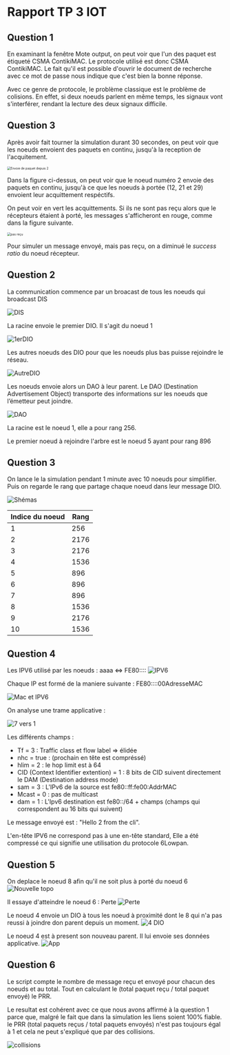 # Rapport TP 3 IOT

## Question 1

En examinant la fenêtre Mote output, on peut voir que l'un des paquet est étiqueté CSMA ContikiMAC. Le protocole utilisé est donc CSMA ContikiMAC. Le fait qu'il est possible d'ouvrir le document de recherche avec ce mot de passe nous indique que c'est bien la bonne réponse.

Avec ce genre de protocole, le problème classique est le problème de colisions. En effet, si deux noeuds parlent en même temps, les signaux vont s'interférer, rendant la lecture des deux signaux difficile.

## Question 3

Après avoir fait tourner la simulation durant 30 secondes, on peut voir que les noeuds envoient des paquets en continu, jusqu'à la reception de l'acquitement. 

<img src="img/timeline.png" alt="Envoie de paquet depuis 2" style="zoom:50%;" />

Dans la figure ci-dessus, on peut voir que le noeud numéro 2 envoie des paquets en continu, jusqu'à ce que les noeuds à portée (12, 21 et 29) envoient leur acquittement respéctifs.

On peut voir en vert les acquittements. Si ils ne sont pas reçu alors que le récepteurs étaient à porté, les messages s'afficheront en rouge, comme dans la figure suivante.

<img src="img/timeline-pas-recu.png" alt="pas reçu" style="zoom:50%;" />
  
Pour simuler un message envoyé, mais pas reçu, on a diminué le *success ratio* du noeud récepteur.

## Question 2 

La communication commence par un broacast de tous les noeuds qui broadcast DIS  

![DIS](Capture/DIS.png)

La racine envoie le premier DIO. Il s'agit du noeud 1

![1erDIO](Capture/1erDIO.png)

Les autres noeuds des DIO pour que les noeuds plus bas puisse rejoindre le réseau. 

![AutreDIO](Capture/AutreDIO.png)

Les noeuds envoie alors un DAO à leur parent. 
Le DAO (Destination Advertisement Object) transporte des informations sur les noeuds que l’émetteur peut joindre.

![DAO](Capture/DAO.png)

La racine est le noeud 1, elle a pour rang 256.

Le premier noeud à rejoindre l'arbre est le noeud 5 ayant pour rang 896

## Question 3

On lance le la simulation pendant 1 minute avec 10 noeuds pour simplifier. Puis on regarde le rang que partage chaque noeud dans leur message DIO.

![Shémas](img/Shemas_brute.png)

| Indice du noeud           | Rang            |
|---------------------|----------------------|
| 1  | 256   |
| 2  | 2176  |
| 3  | 2176  |
| 4  | 1536  |
| 5  | 896   |
| 6  | 896   |
| 7  | 896   |
| 8  | 1536  |
| 9  | 2176  |
| 10 | 1536  |

## Question 4

Les IPV6 utilisé par les noeuds : aaaa <=> FE80::::
![IPV6](img/IPV6.png)

Chaque IP est formé de la maniere suivante : FE80::::00AdresseMAC

![Mac et IPV6](img/Mac&IPV6.png)

On analyse une trame applicative : 

![7 vers 1](Capture/Data_trame.png)

Les différents champs : 
- Tf = 3 : Traffic class et flow label => élidée 
- nhc = true : (prochain en tête est compréssé)
- hlim = 2 : le hop limit est à 64 
- CID (Context Identifier extention) = 1 : 8 bits de CID suivent directement le DAM (Destination address mode)
- sam = 3 : L'IPv6 de la source est fe80::ff:fe00:AddrMAC
- Mcast = 0 : pas de multicast
- dam = 1 : L'Ipv6 destination est fe80::/64 + champs (champs qui correspondent au 16 bits qui suivent)

Le message envoyé est : "Hello 2 from the cli".

L'en-tête IPV6 ne correspond pas à une en-tête standard, Elle a été compressé ce qui signifie une utilisation du protocole 6Lowpan.

## Question 5 
On deplace le noeud 8 afin qu'il ne soit plus à porté du noeud 6
![Nouvelle topo](img/deplacement.png)

Il essaye d'atteindre le noeud 6 : Perte
![Perte](Capture/Perte8_6.png)

Le noeud 4 envoie un DIO à tous les noeud à proximité dont le 8 qui n'a pas reussi à joindre don parent depuis un moment.
![4 DIO](Capture/4_nvparent.png)

Le noeud 4 est à present son nouveau parent. Il lui envoie ses données applicative. 
![App](Capture/App8_4.png)

## Question 6

Le script compte le nombre de message reçu et envoyé pour chacun des noeuds et au total. 
Tout en calculant le (total paquet reçu / total paquet envoyé) le PRR.

Le resultat est cohérent avec ce que nous avons affirmé à la question 1 parce que, malgré le fait que dans la simulation les liens soient 100% fiable. le PRR (total paquets reçus / total paquets envoyés) n'est pas toujours égal à 1 et cela ne peut s'expliqué que par des collisions.

![collisions](img/collision.png)